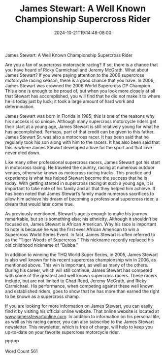 ﻿---
title: "James Stewart:  A Well Known Championship Supercross Rider"
date: 2024-10-21T19:14:48-08:00
description: "Supercross Racing Tips for Web Success"
featured_image: "/images/Supercross Racing.jpg"
tags: ["Supercross Racing"]
---

James Stewart:  A Well Known Championship Supercross Rider

Are you a fan of supercross motorcycle racing?  If so, there is a chance that you have heard of Ricky Carmichael and Jeremy McGrath.  What about James Stewart?  If you were paying attention to the 2006 supercross motorcycle racing season, there is a good chance that you have.  In 2006, James Stewart was crowned the 2006 World Supercross GP Champion. This alone is enough to be proud of, but when you look more closely at all that Stewart has accomplished, you will find that he did not make it to where he is today just by luck; it took a large amount of hard work and determination.

James Stewart was born in Florida in 1985; this is one of the reasons why his success is so unique. Although many supercross motorcycle riders get their start at a young age, James Stewart is still relatively young for what he has accomplished. Perhaps, part of that credit can be given to this father.  James Stewart Sr. was also a motocross racer.  It has been said that he regularly took his son along with him to the racers.  It has also been said that this is where James Stewart developed a love for the sport and that love never died down.

Like many other professional supercross racers, James Stewart got his start in motocross racing.  He traveled the country, racing at numerous outdoor venues, otherwise known as motocross racing tracks. This practice and experience is what has helped Stewart become the success that he is today.  With getting started in supercross racing at such a young age, it is important to take note of his family and all that they helped him achieve.  It has been noted that James Stewart’s family made numerous sacrifices to allow him achieve his dream of becoming a professional supercross rider, a dream that would later come true.  

As previously mentioned, Stewart’s age is enough to make his journey remarkable, but so is something else; his ethnicity.  Although it shouldn’t be focused on, James Stewart is African American.  Why his race is important to note is because he was the first ever African American to win a Supercross World Series Event.  In fact, James Stewart is often referred to as the “Tiger Woods of Supercross.”  This nickname recently replaced his old childhood nickname of “Bubba.”

In addition to winning the THQ World Super Series, in 2005, James Stewart is also well known for his recent supercross championship win in 2006, as mentioned above.  This win is important, as well as many of the others.  During his career, which will still continue, James Stewart has competed with some of the greatest and well known supercross racers. These racers include, but are not limited to Chad Reed, Jeremy McGrath, and Ricky Carmichael.  His performance, when competing against these well known and established riders, goes to show that he has more than earned the right to be known as a supercross champ.  

If you are looking for more information on James Stewart, you can easily find it by visiting his official online website. That online website is located at www.jamesstewartonline.com.  In addition to information on his personal life, as well as his racing career, you can also subscribe to the James Stewart newsletter. This newsletter, which is free of charge, will help to keep you up-to-date on your favorite supercross motorcycle rider.

PPPPP

Word Count 561


